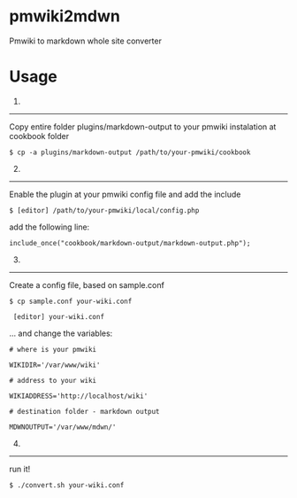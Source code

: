 pmwiki2mdwn
=======

Pmwiki to markdown whole site converter


Usage
=======

1)
------

 Copy entire folder plugins/markdown-output to your pmwiki instalation at cookbook folder

`$ cp -a plugins/markdown-output /path/to/your-pmwiki/cookbook`
 
2)
------

 Enable the plugin at your pmwiki config file and add the include

`$ [editor] /path/to/your-pmwiki/local/config.php`
 
 add the following line:

`include_once("cookbook/markdown-output/markdown-output.php");`

3)
------

Create a config file, based on sample.conf

 `$ cp sample.conf your-wiki.conf`

 ` [editor] your-wiki.conf`

... and change the variables:

 `# where is your pmwiki`

 `WIKIDIR='/var/www/wiki'`

 `# address to your wiki`

 `WIKIADDRESS='http://localhost/wiki'`

 `# destination folder - markdown output`

 `MDWNOUTPUT='/var/www/mdwn/'`
 
4)
------
 run it!

`$ ./convert.sh your-wiki.conf`

